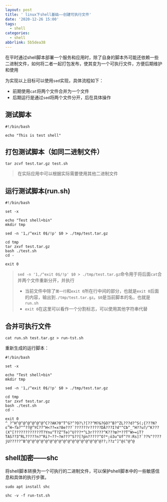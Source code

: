 ```yaml
---
layout: post
title: ' linux下shell基础——创建可执行文件'
date: '2020-12-26 15:00'
tags:
  - shell
categories:
  - shell
abbrlink: 5b5dea38
---
```


在平时通过shell脚本部署一个服务和应用时，除了自身的脚本外可能还依赖一些二进制文件，如何将二者一起打包发布，使其变为一个可执行文件，方便后期维护和使用

为实现以上目标可以使用`sed`实现，具体流程如下：
- 前期使用`cat`将两个文件合并为一个文件
- 后期运行是通过`sed`将两个文件分开，后在具体操作

<!--more-->

## 测试脚本

``` shell
#!/bin/bash

echo "This is test shell"
```

## 打包测试脚本（如同二进制文件）

``` shell
tar zcvf test.tar.gz test.sh
```
> 在实际应用中可以根据实际需要使用其他二进制文件


## 运行测试脚本(run.sh)

``` shell
#!/bin/bash

set -x

echo "Test shell+bin"
mkdir tmp

sed -n '1,/^exit 0$/!p' $0 > ./tmp/test.tar.gz

cd tmp
tar zxvf test.tar.gz
bash ./test.sh
cd -

exit 0
```

> `sed -n '1,/^exit 0$/!p' $0 > ./tmp/test.tar.gz`命令用于将后面`cat`合并两个文件重新分开，并执行
> - 当前文件中除了`第一行`和`exit 0`所在行中间的部分，也就是`exit 0`后面的内容，输出到`./tmp/test.tar.gz`。`$0`是当前脚本的名，也就是`run.sh`
> - `exit 0`在这里可以看作一个分割标志，可以使用其他字符串代替

## 合并可执行文件

``` shell
cat run.sh test.tar.gz > run-tst.sh
```

重新生成的运行脚本：
``` shell
#!/bin/bash

set -x

echo "Test shell+bin"
mkdir tmp

sed -n '1,/^exit 0$/!p' $0 > ./tmp/test.tar.gz

cd tmp
tar zxvf test.tar.gz
bash ./test.sh
cd -

exit 0
^_?^H^@^@^@^@^@^@^C??AK?0^T^G?^?O?\?[??^M?&?GO?^B?^ZL???d?^S(;{???N?ɛ^H~?֯a?^^??@^YC??^H<??=x?8e???`??????r?????DȀ???I?d"^Cƅ^_^H??u?/^K???(X^[????????????T?Ynu^T?Z^Tә)^U???*^L3r?????^K???ϖ?*??T^W>=iT?
TAS??3^RL?????n?^Ri?~??~?m???^S??[?p֮n?????^O?*;o̕3u^Uf^?Y:Rs]?`??%^????jU?????^B^@^@^@^@^@^@^@^@^@^@^@^@^@^@^@^@^@??;??z^]^@(^@^@
```

## shell加密——shc

将shell脚本转换为一个可执行的二进制文件，可以保护shell脚本中的一些敏感信息和具体的执行步骤。

``` shell
sudo apt install shc
```

``` shell
shc -v -f run-tst.sh
```
